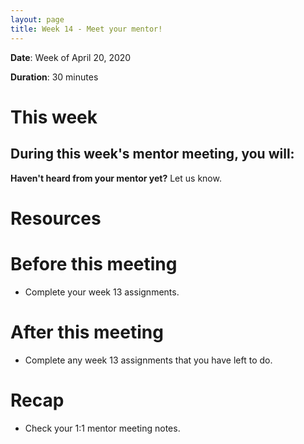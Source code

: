 ```yaml
---
layout: page
title: Week 14 - Meet your mentor!
---
```


**Date**: Week of April 20, 2020

**Duration**: 30 minutes

# This week

During this week's mentor meeting, you will:
- 

**Haven't heard from your mentor yet?** Let us know.

# Resources

# Before this meeting

- Complete your week 13 assignments.

# After this meeting

- Complete any week 13 assignments that you have left to do.

# Recap

- Check your 1:1 mentor meeting notes.